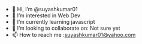 - 👋 Hi, I’m @suyashkumar01
- 👀 I’m interested in Web Dev
- 🌱 I’m currently learning javascript
- 💞️ I’m looking to collaborate on: Not sure yet
- 📫 How to reach me :suyashkumar01@yahoo.com

<!---
suyashkumar01/suyashkumar01 is a ✨ special ✨ repository because its `README.md` (this file) appears on your GitHub profile.
You can click the Preview link to take a look at your changes.
--->
